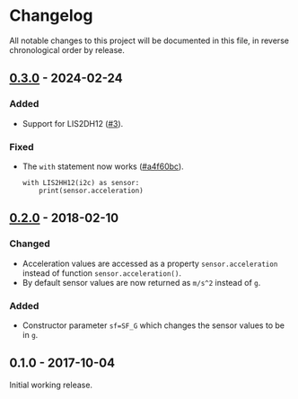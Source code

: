 # Changelog

All notable changes to this project will be documented in this file, in reverse chronological order by release.

## [0.3.0](https://github.com/tuupola/micropython-lis2hh12/compare/0.2.0...master) - 2024-02-24
### Added
- Support for LIS2DH12 ([#3](https://github.com/tuupola/micropython-lis2hh12/pull/3)).
### Fixed
- The `with` statement now works ([#a4f60bc](https://github.com/tuupola/micropython-lis2hh12/commit/a4f60bc8bff1f84b370e85bc4542c7a2d51732ad)).
    ```
    with LIS2HH12(i2c) as sensor:
        print(sensor.acceleration)
    ```

## [0.2.0](https://github.com/tuupola/micropython-lis2hh12/compare/0.1.0...0.2.0) - 2018-02-10
### Changed
- Acceleration values are accessed as a property `sensor.acceleration` instead of function `sensor.acceleration()`.
- By default sensor values are now returned as `m/s^2` instead of `g`.

### Added
- Constructor parameter `sf=SF_G` which changes the sensor values to be in `g`.

## 0.1.0 - 2017-10-04

Initial working release.